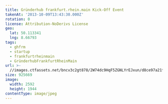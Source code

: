 ```yaml
---
title: Gründerhub frankfurt.rhein.main Kick-Off Event
takenAt: '2013-10-09T13:43:30.000Z'
rotation: 0
license: Attribution-NoDerivs License
geo:
  lat: 50.113341
  lng: 8.66793
tags:
  - ghfrm
  - startup
  - frankfurtrheinmain
  - GründerhubFrankfurtRheinMain
url: >-
  //images.ctfassets.net/bncv3c2gt878/2W74dc9HqF5ZGNLYrEJxun/d8ce97a21f51dfc86c5ab4556be2bd6f/grnderhub-frankfurtrheinmain-kick-off-event_10175601944_o
size: 925669
image:
  width: 2592
  height: 1944
contentType: image/jpeg
---
```


